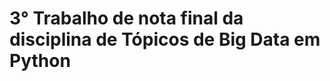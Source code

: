 <h1 NF3-BIG-DATA-DiegoOliveiraDaFonte </h1>
3° Trabalho de nota final da disciplina de Tópicos de Big Data em Python
